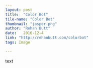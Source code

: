 ```yaml
---
layout: post
title:  "Color Bot"
tile-name: "Color Bot"
thumbnail: "jasper.png"
author: "Rehan Butt"
date:   2016-12-4
link: "http://rehanbutt.com/colorbot"
tags: Image

---
```


text